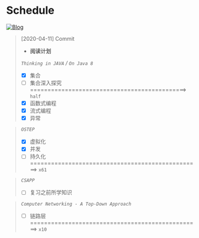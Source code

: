 # Schedule
[![Blog](https://img.shields.io/badge/Blog-Hello%3F-brightgreen)](https://blog.buckbit.top/s/assignment)
<!--
<p align='center'>
  <a herf="https://blog.buckbit.top/s/assignment" alt="Blog">
    <img src="https://img.shields.io/badge/Blog-Hello%3F-brightgreen" alt="Blog"/>
  </a>
</p>
-->


> [2020-04-11] Commit
>
> - **阅读计划**
>
> *`Thinking in JAVA` / `On Java 8`*
>
> - [x] 集合
>- [ ] 集合深入探究 =============================================> `half`
> - [x] 函数式编程
> - [x] 流式编程 
> - [x] 异常

> *`OSTEP`*
>
>- [x] 虚拟化
>- [x] 并发
>- [ ] 持久化 =================================================> `x61` 

>  *`CSAPP`*
>
>  - [ ] 复习之前所学知识

> *`Computer Networking - A Top-Down Approach`*
>
> - [ ] 链路层 =================================================> `x10`